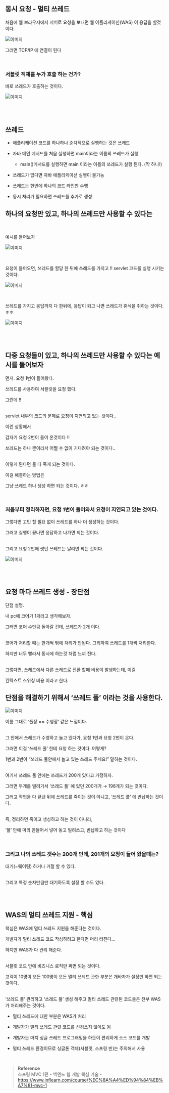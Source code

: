## 동시 요청 - 멀티 쓰레드

처음에 웹 브라우저에서 서버로 요청을 보내면 웹 어플리케이션(WAS) 이 응답을 할것이다.

![이미지](/programming/img/서6.PNG)


그러면 TCP/IP 에 연결이 된다

<br/>

### 서블릿 객체를 누가 호출 하는 건가?

바로 쓰레드가 호출하는 것이다.

![이미지](/programming/img/서7.PNG)


<br/><br/>

## 쓰레드

- 애플리케이션 코드를 하나하나 순차적으로 실행하는 것은 쓰레드

- 자바 메인 메서드를 처음 실행하면 main이라는 이름의 쓰레드가 실행
    - main()메서드를 실행하면 main 이라는 이름의 쓰레드가 실행 된다. (딱 하나!)
- 쓰레드가 없다면 자바 애플리케이션 실행이 불가능
- 쓰레드는 한번에 하나의 코드 라인만 수행
- 동시 처리가 필요하면 쓰레드를 추가로 생성

## 하나의 요청만 있고, 하나의 쓰레드만 사용할 수 있다는 

<br/>

예시를 들어보자

![이미지](/programming/img/서8.PNG)

<br/>

요청이 들어오면, 쓰레드를 할당 한 뒤에 쓰레드를 가지고 !! servlet 코드를 실행 시키는 것이다.

![이미지](/programming/img/서9.PNG)

<br/>

쓰레드를 가지고 응답까지 다 한뒤에, 응답이 되고 나면 쓰레드가 휴식을 취하는 것이다. ㅎㅎ

![이미지](/programming/img/서10.PNG)

<br/><br/>

## 다중 요청들이 있고, 하나의 쓰레드만 사용할 수 있다는 예시를 들어보자

먼저. 요청 1번이 들어왔다.

쓰레드를 사용하여 서블릿을 요청 했다. 

그런데 !! 

<br/>servlet 내부의 코드의 문제로 요청이 지연되고 있는 것이다..



이런 상황에서 

갑자기 요청 2번이 들어 온것이다 !!

쓰레드는 하나 뿐이라서 어쩔 수 없이 기다려야 되는 것이다..

<br/>이렇게 된다면 둘 다 죽게 되는 것이다.



이걸 해결하는 방법은

그냥 쓰레드 하나 생성 하면 되는 것이다. ㅎㅎ

<br/>

### 처음부터 정리하자면, 요청 1번이 들어와서 요청이 지연되고 있는 것이다.

그렇다면 고민 할 필요 없이 쓰레드를 하나 더 생성하는 것이다.

그러고 실행이 끝나면 응답하고 나가면 되는 것이다.

<br/>그리고 요청 2번에 썻던 쓰레드는 날리면 되는 것이다. 

![이미지](/programming/img/서11.PNG)

<br/><br/>

## 요청 마다 쓰레드 생성 - 장단점

단점 설명.

내 pc에 코어가 1개라고 생각해보자. 

그러면 코어 수만큼 돌아갈 건데, 쓰레드가 2개 이다.

<br/>코어가 처리할 때는 한개씩 밖에 처리가 안된다. 그리하여 쓰레드를 1개씩 처리한다. 

하지만 너무 빨라서 동시에 하는것 처럼 느껴 진다.

<br/>그렇다면, 쓰레드에서 다른 쓰레드로 전환 할때 비용이 발생하는데, 이걸 

컨텍스트 스위칭 비용 이라고 한다.

## 단점을 해결하기 위해서 ‘쓰레드 풀’ 이라는 것을 사용한다.

![이미지](/programming/img/서12.PNG)

이름 그대로 ‘풀장 == 수영장’ 같은 느낌이다.

<br/>그 안에서 쓰레드가 수영하고 놀고 있다가, 요청 1번과 요청 2번이 온다.

그러면 이걸 ‘쓰레드 풀’ 한테 요청 하는 것이다. 어떻게?

1번과 2번이 “쓰레드 풀안에서 놀고 있는 쓰레드 주세요!” 말하는 것이다.

<br/>여기서 쓰레드 풀 안에는 쓰레드가 200개 있다고 가정하자.

그러면 두개를 빌려가서 ‘쓰레드 풀’ 에 있던 200개가 → 198개가 되는 것이다.

그러고 작업을 다 끝낸 뒤에 쓰레드를 죽이는 것이 아니고, ‘쓰레드 풀’ 에 반납하는 것이다.

<br/>즉, 정리하면  죽이고 생성하고 하는 것이 아니라, 

‘풀’ 안에 미리 만들어서 넣어 놓고 빌려쓰고, 반납하고 하는 것이다

<br/>

### 그리고 나의 쓰레드 갯수는 200개 인데, 201개의 요청이 들어 왔을때는?

대기(=웨이팅) 하거나 거절 할 수 있다.

<br/>그리고 특정 숫자만큼만 대기하도록 설정 할 수도 있다.

<br/><br/>

## WAS의 멀티 쓰레드 지원 - 핵심

핵심은 WAS에 멀티 쓰레드 지원을 해준다는 것이다.

개발자가 멀티 쓰레드 코드 작성하려고 한다면 머리 터진다...

하지만 WAS가 다 관리 해준다. 

<br/>서블릿 코드 안에 비즈니스 로직만 짜면 되는 것이다.

고객이 10명이 오든 100명이 오든 멀티 쓰레드 관한 부분은 개바자가 설정만 하면 되는 것이다.

<br/>‘쓰레드 풀’ 관리하고 ‘쓰레드 풀’ 생성 해주고 멀티 쓰레드 관련된 코드들은 
전부 WAS가 처리해주는 것이다.

- 멀티 쓰레드에 대한 부분은 WAS가 처리

- 개발자가 멀티 쓰레드 관련 코드를 신경쓰지 않아도 됨
- 개발자는 마치 싱글 쓰레드 프로그래밍을 하듯이 편리하게 소스 코드를 개발
- 멀티 쓰레드 환경이므로 싱글톤 객체(서블릿, 스프링 빈)는 주의해서 사용


<br/>

>**Reference** <br/>스프링 MVC 1편 - 백엔드 웹 개발 핵심 기술 - https://www.inflearn.com/course/%EC%8A%A4%ED%94%84%EB%A7%81-mvc-1